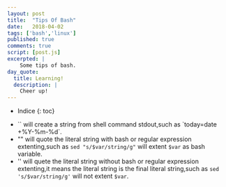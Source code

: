 ```yaml
---
layout: post
title:  "Tips Of Bash"
date:   2018-04-02
tags: ['bash','linux']
published: true
comments: true
script: [post.js]
excerpted: |
    Some tips of bash.
day_quote:
  title: Learning!
  description: |
    Cheer up!
---
```


* Indice
{: toc}


- \`\` will create a string from shell command stdout,such as \`today=date +%Y-%m-%d\`.
- "" will quote the literal string with bash or regular expression extenting,such as `sed "s/$var/string/g"` will extent `$var` as bash variable.
- '' will quete the literal string without bash or regular expression extenting,it means the literal string is the final literal string,such as `sed 's/$var/string/g'` will not extent `$var`.



